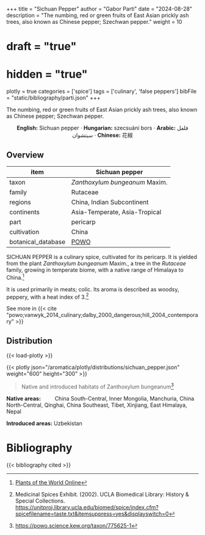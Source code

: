 +++
title = "Sichuan Pepper"
author = "Gabor Parti"
date = "2024-08-28"
description = "The numbing, red or green fruits of East Asian prickly ash trees, also known as Chinese pepper; Szechwan pepper."
weight = 10
# draft = "true"
# hidden = "true"
plotly = true
categories = ['spice']
tags = ['culinary', 'false peppers']
bibFile = "static/bibliography/parti.json"
+++

The numbing, red or green fruits of East Asian prickly ash trees, also known as Chinese pepper; Szechwan pepper.

 [<i class="fab fa-wikipedia-w"></i>](https://en.wikipedia.org/wiki/Sichuan_pepper)<center>

**English:** Sichuan pepper · **Hungarian:** szecsuáni bors · **Arabic:** <span class="arabic-text" dir="rtl">فلفل سيتشوان</span> · **Chinese:** <span class="traditional-chinese-text">花椒</span>

</center>

## Overview

|       item       |                   Sichuan pepper                  |
|------------------|---------------------------------------------------|
|       taxon      |           *Zanthoxylum bungeanum* Maxim.          |
|      family      |                      Rutaceae                     |
|      regions     |             China, Indian Subcontinent            |
|    continents    |           Asia-Temperate, Asia-Tropical           |
|       part       |                      pericarp                     |
|    cultivation   |                       China                       |
|botanical_database|[POWO](https://powo.science.kew.org/taxon/775625-1)|

SICHUAN PEPPER is a culinary spice, cultivated for its pericarp. It is yielded from the plant *Zanthoxylum bungeanum* Maxim., a tree in the *Rutaceae* family, growing in temperate biome, with a native range of Himalaya to China.[^powo_Sichuan pepper]

[^powo_Sichuan pepper]: [Plants of the World Online](https://powo.science.kew.org)

It is used primarily in meats; colic. Its aroma is described as woodsy, peppery, with a heat index of 3.[^ucla_2002_medicinal]

[^ucla_2002_medicinal]: Medicinal Spices Exhibit. (2002). UCLA Biomedical Library: History & Special Collections. https://unitproj.library.ucla.edu/biomed/spice/index.cfm?spicefilename=taste.txt&itemsuppress=yes&displayswitch=0

See more in  {{< cite "powo;vanwyk_2014_culinary;dalby_2000_dangerous;hill_2004_contemporary" >}}



## Distribution

{{< load-plotly >}}

{{< plotly json="/aromatica/plotly/distributions/sichuan_pepper.json" weight="600" height="300" >}}

>Native and introduced habitats of Zanthoxylum bungeanum[^powo]

[^powo]: https://powo.science.kew.org/taxon/775625-1

<p style="text-align:left;">

**Native areas:** &ensp; &ensp; &ensp; China South-Central, Inner Mongolia, Manchuria, China North-Central, Qinghai, China Southeast, Tibet, Xinjiang, East Himalaya, Nepal

**Introduced areas:** Uzbekistan

</p>



# Bibliography

{{< bibliography cited >}}

